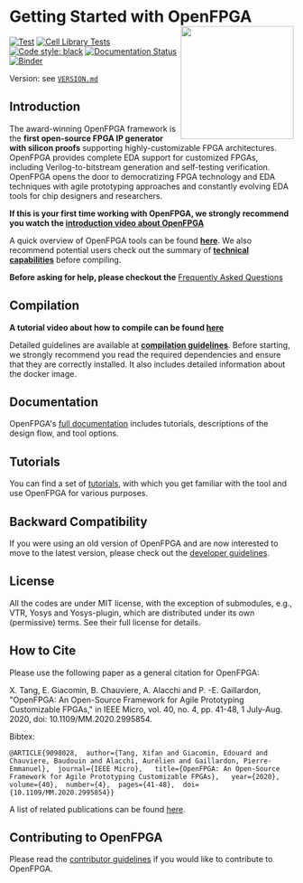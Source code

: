 # Getting Started with OpenFPGA <img src="./docs/source/overview/figures/OpenFPGA_logo.png" width="200" align="right">
[![Test](https://github.com/lnis-uofu/OpenFPGA/actions/workflows/build.yml/badge.svg)](https://github.com/lnis-uofu/OpenFPGA/actions/workflows/build.yml)
[![Cell Library Tests](https://github.com/lnis-uofu/OpenFPGA/actions/workflows/cell_lib_test.yml/badge.svg)](https://github.com/lnis-uofu/OpenFPGA/actions/workflows/cell_lib_test.yml)
[![Code style: black](https://img.shields.io/badge/code%20style-black-000000.svg)](https://github.com/psf/black)
[![Documentation Status](https://readthedocs.org/projects/openfpga/badge/?version=master)](https://openfpga.readthedocs.io/en/master/?badge=master)
[![Binder](https://mybinder.org/badge_logo.svg)](https://mybinder.org/v2/gh/lnis-uofu/OpenFPGA/master?urlpath=vscode)

Version: see [`VERSION.md`](VERSION.md)

## Introduction

The award-winning OpenFPGA framework is the **first open-source FPGA IP generator with silicon proofs** supporting highly-customizable FPGA architectures. OpenFPGA provides complete EDA support for customized FPGAs, including Verilog-to-bitstream generation and self-testing verification. OpenFPGA opens the door to democratizing FPGA technology and EDA techniques with agile prototyping approaches and constantly evolving EDA tools for chip designers and researchers.

**If this is your first time working with OpenFPGA, we strongly **recommend you watch the** [introduction video about OpenFPGA](https://youtu.be/ocODUGcYGqo)**

A quick overview of OpenFPGA tools can be found [**here**](https://openfpga.readthedocs.io/en/master/tutorials/getting_started/tools/).
We also recommend potential users check out the summary of [**technical capabilities**](https://openfpga.readthedocs.io/en/master/overview/tech_highlights/#) before compiling.

**Before asking for help, please checkout the** [Frequently Asked Questions](https://github.com/lnis-uofu/OpenFPGA/discussions/937)

## Compilation

**A tutorial **video about **how to compile** can be** found [here](https://youtu.be/F9sMRmDewM0)**

Detailed guidelines are available at [**compilation guidelines**](https://openfpga.readthedocs.io/en/master/tutorials/getting_started/compile/).
Before starting, we strongly recommend you read the required dependencies and ensure that they are correctly installed.
It also includes detailed information about the docker image.

## Documentation

OpenFPGA's [full documentation](https://openfpga.readthedocs.io/en/master/) includes tutorials, descriptions of the design flow, and tool options.

## Tutorials

You can find a set of [tutorials](https://openfpga.readthedocs.io/en/master/tutorials/), with which you get familiar with the tool and use OpenFPGA for various purposes.

## Backward Compatibility

If you were using an old version of OpenFPGA and are now interested to move to the latest version, please check out the [developer guidelines](https://openfpga.readthedocs.io/en/master/dev_manual/back_compatibile).

## License

All the codes are under MIT license, with the exception of submodules, e.g., VTR, Yosys and Yosys-plugin, which are distributed under its own (permissive) terms. See their full license for details.

## How to Cite

Please use the following paper as a general citation for OpenFPGA:

X. Tang, E. Giacomin, B. Chauviere, A. Alacchi and P. -E. Gaillardon, "OpenFPGA: An Open-Source Framework for Agile Prototyping Customizable FPGAs," in IEEE Micro, vol. 40, no. 4, pp. 41-48, 1 July-Aug. 2020, doi: 10.1109/MM.2020.2995854.

Bibtex:

```
@ARTICLE{9098028,  author={Tang, Xifan and Giacomin, Edouard and Chauviere, Baudouin and Alacchi, Aurélien and Gaillardon, Pierre-Emmanuel},  journal={IEEE Micro},   title={OpenFPGA: An Open-Source Framework for Agile Prototyping Customizable FPGAs},   year={2020},  volume={40},  number={4},  pages={41-48},  doi={10.1109/MM.2020.2995854}}
```

A list of related publications can be found [here](https://openfpga.readthedocs.io/en/master/reference/).

## Contributing to OpenFPGA

Please read the [contributor guidelines](https://openfpga.readthedocs.io/en/master/dev_manual/contributor_guide) if you would like to contribute to OpenFPGA.
